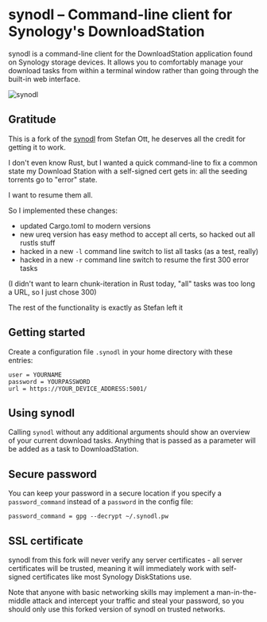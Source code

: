 # synodl – Command-line client for Synology's DownloadStation

synodl is a command-line client for the DownloadStation application found on
Synology storage devices. It allows you to comfortably manage your download
tasks from within a terminal window rather than going through the built-in web
interface.

![synodl](https://code.ott.net/synodl/screenshot.png "synodl 0.1.0")

## Gratitude

This is a fork of the [synodl](https://code.ott.net/synodl) from Stefan Ott, he
deserves all the credit for getting it to work.

I don't even know Rust, but I wanted a quick command-line to fix a common state
my Download Station with a self-signed cert gets in: all the seeding torrents go to "error" state.

I want to resume them all.

So I implemented these changes:

- updated Cargo.toml to modern versions
- new ureq version has easy method to accept all certs, so hacked out all rustls stuff
- hacked in a new `-l` command line switch to list all tasks (as a test, really)
- hacked in a new `-r` command line switch to resume the first 300 error tasks

(I didn't want to learn chunk-iteration in Rust today, "all" tasks was too long a URL, so I just chose 300)

The rest of the functionality is exactly as Stefan left it

## Getting started

Create a configuration file `.synodl` in your home directory with these entries:

```
user = YOURNAME
password = YOURPASSWORD
url = https://YOUR_DEVICE_ADDRESS:5001/
```

## Using synodl

Calling `synodl` without any additional arguments should show an overview of
your current download tasks.  Anything that is passed as a parameter will be
added as a task to DownloadStation.

## Secure password

You can keep your password in a secure location if you specify a
`password_command` instead of a `password` in the config file:

```
password_command = gpg --decrypt ~/.synodl.pw
```

## SSL certificate

synodl from this fork will never verify any server certificates - all server
certificates will be trusted, meaning it will immediately work with self-signed
certificates like most Synology DiskStations use.

Note that anyone with basic networking skills may implement a man-in-the-middle
attack and intercept your traffic and steal your password, so you should only use
this forked version of synodl on trusted networks.
